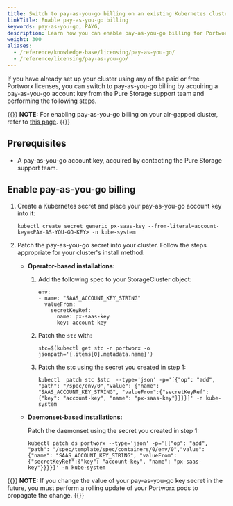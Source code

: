 ```yaml
---
title: Switch to pay-as-you-go billing on an existing Kubernetes cluster
linkTitle: Enable pay-as-you-go billing
keywords: pay-as-you-go, PAYG, 
description: Learn how you can enable pay-as-you-go billing for Portworx.
weight: 300 
aliases:
  - /reference/knowledge-base/licensing/pay-as-you-go/
  - /reference/licensing/pay-as-you-go/
---
```


If you have already set up your cluster using any of the paid or free Portworx licenses, you can switch to pay-as-you-go billing by acquiring a pay-as-you-go account key from the Pure Storage support team and performing the following steps.

{{<info>}}
**NOTE:** For enabling pay-as-you-go billing on your air-gapped cluster, refer to [this page](/operations/licensing/portworx-enterprise/pay-as-you-go-air-gapped).
{{</info>}}

## Prerequisites

* A pay-as-you-go account key, acquired by contacting the Pure Storage support team.

## Enable pay-as-you-go billing

1. Create a Kubernetes secret and place your pay-as-you-go account key into it:
   
    ```text
    kubectl create secret generic px-saas-key --from-literal=account-key=<PAY-AS-YOU-GO-KEY> -n kube-system
    ```

2. Patch the pay-as-you-go secret into your cluster. Follow the steps appropriate for your cluster's install method:

    * **Operator-based installations:** 
    
        1. Add the following spec to your StorageCluster object:

            ```text
            env:
            - name: "SAAS_ACCOUNT_KEY_STRING"
              valueFrom:
                secretKeyRef:
                  name: px-saas-key
                  key: account-key
            ```

        2. Patch the `stc` with:
            
            ```text
            stc=$(kubectl get stc -n portworx -o jsonpath='{.items[0].metadata.name}')
            ```

        3. Patch the stc using the secret you created in step 1:

            ```text
            kubectl  patch stc $stc  --type='json' -p='[{"op": "add", "path": "/spec/env/0","value": {"name": "SAAS_ACCOUNT_KEY_STRING", "valueFrom":{"secretKeyRef":{"key": "account-key", "name": "px-saas-key"}}}}]' -n kube-system
            ```

    * **Daemonset-based installations:**
		
        Patch the daemonset using the secret you created in step 1:

        ```text
        kubectl patch ds portworx --type='json' -p='[{"op": "add", "path": "/spec/template/spec/containers/0/env/0","value": {"name": "SAAS_ACCOUNT_KEY_STRING", "valueFrom":{"secretKeyRef":{"key": "account-key", "name": "px-saas-key"}}}}]' -n kube-system
        ```

  {{<info>}}
   **NOTE:** If you change the value of your pay-as-you-go key secret in the future, you must perform a rolling update of your Portworx pods to propagate the change. 
   {{</info>}}


   
